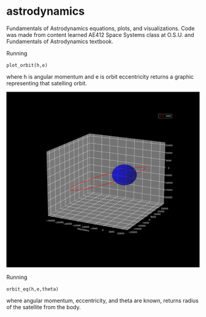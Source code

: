 # astrodynamics
Fundamentals of Astrodynamics equations, plots, and visualizations. Code was made from content learned AE412 Space Systems class at O.S.U. and Fundamentals of Astrodynamics textbook.

Running 
```
plot_orbit(h,e)
```
where h is angular momentum and e is orbit eccentricity returns a graphic representing that satelling orbit.

![plot_orbit](https://github.com/fernancode/astrodynamics/blob/master/plot_orbit.png)


Running
```
orbit_eq(h,e,theta)
```
where angular momentum, eccentricity, and theta are known, returns radius of the satellite from the body. 
